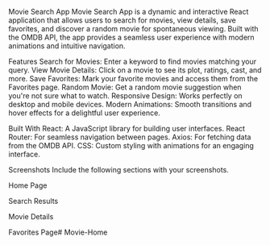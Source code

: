 Movie Search App
Movie Search App is a dynamic and interactive React application that allows users to search for movies, view details, save favorites, and discover a random movie for spontaneous viewing. Built with the OMDB API, the app provides a seamless user experience with modern animations and intuitive navigation.




Features
Search for Movies: Enter a keyword to find movies matching your query.
View Movie Details: Click on a movie to see its plot, ratings, cast, and more.
Save Favorites: Mark your favorite movies and access them from the Favorites page.
Random Movie: Get a random movie suggestion when you're not sure what to watch.
Responsive Design: Works perfectly on desktop and mobile devices.
Modern Animations: Smooth transitions and hover effects for a delightful user experience.




Built With
React: A JavaScript library for building user interfaces.
React Router: For seamless navigation between pages.
Axios: For fetching data from the OMDB API.
CSS: Custom styling with animations for an engaging interface.




Screenshots
Include the following sections with your screenshots.

Home Page

Search Results

Movie Details

Favorites Page# Movie-Home
